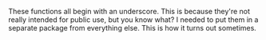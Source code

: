 These functions all begin with an underscore.  This is because they're not really intended for
public use, but you know what?  I needed to put them in a separate package from everything else.
This is how it turns out sometimes.